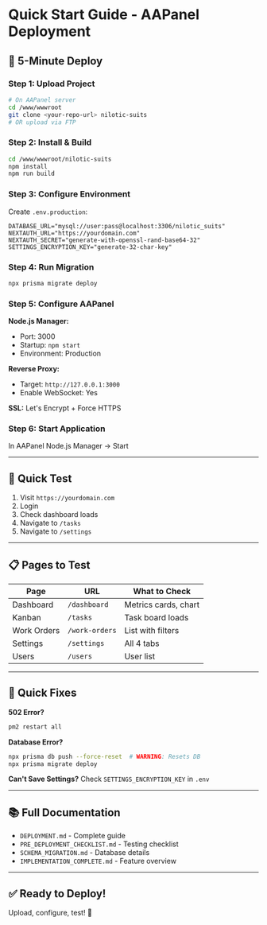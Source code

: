 # Quick Start Guide - AAPanel Deployment

## 🚀 5-Minute Deploy

### Step 1: Upload Project
```bash
# On AAPanel server
cd /www/wwwroot
git clone <your-repo-url> nilotic-suits
# OR upload via FTP
```

### Step 2: Install & Build
```bash
cd /www/wwwroot/nilotic-suits
npm install
npm run build
```

### Step 3: Configure Environment
Create `.env.production`:
```env
DATABASE_URL="mysql://user:pass@localhost:3306/nilotic_suits"
NEXTAUTH_URL="https://yourdomain.com"
NEXTAUTH_SECRET="generate-with-openssl-rand-base64-32"
SETTINGS_ENCRYPTION_KEY="generate-32-char-key"
```

### Step 4: Run Migration
```bash
npx prisma migrate deploy
```

### Step 5: Configure AAPanel
**Node.js Manager:**
- Port: 3000
- Startup: `npm start`
- Environment: Production

**Reverse Proxy:**
- Target: `http://127.0.0.1:3000`
- Enable WebSocket: Yes

**SSL:** Let's Encrypt + Force HTTPS

### Step 6: Start Application
In AAPanel Node.js Manager → Start

---

## 🧪 Quick Test

1. Visit `https://yourdomain.com`
2. Login
3. Check dashboard loads
4. Navigate to `/tasks`
5. Navigate to `/settings`

---

## 📋 Pages to Test

| Page | URL | What to Check |
|------|-----|---------------|
| Dashboard | `/dashboard` | Metrics cards, chart |
| Kanban | `/tasks` | Task board loads |
| Work Orders | `/work-orders` | List with filters |
| Settings | `/settings` | All 4 tabs |
| Users | `/users` | User list |

---

## 🐛 Quick Fixes

**502 Error?**
```bash
pm2 restart all
```

**Database Error?**
```bash
npx prisma db push --force-reset  # WARNING: Resets DB
npx prisma migrate deploy
```

**Can't Save Settings?**
Check `SETTINGS_ENCRYPTION_KEY` in `.env`

---

## 📚 Full Documentation

- `DEPLOYMENT.md` - Complete guide
- `PRE_DEPLOYMENT_CHECKLIST.md` - Testing checklist  
- `SCHEMA_MIGRATION.md` - Database details
- `IMPLEMENTATION_COMPLETE.md` - Feature overview

---

## ✅ Ready to Deploy!

Upload, configure, test! 🚀

